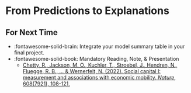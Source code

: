 # From Predictions to Explanations

## For Next Time
- :fontawesome-solid-brain: Integrate your model summary table in your final project.
- :fontawesome-solid-book: Mandatory Reading, Note, & Presentation
    - [Chetty, R., Jackson, M. O., Kuchler, T., Stroebel, J., Hendren, N., Fluegge, R. B., ... & Wernerfelt, N. (2022). Social capital I: measurement and associations with economic mobility. *Nature*, 608(7921), 108-121.](https://www.nature.com/articles/s41586-022-04996-4.pdf)

